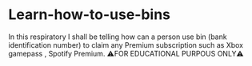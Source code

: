 # Learn-how-to-use-bins
In this respiratory I shall be telling how can a person use bin (bank identification number) to claim any Premium subscription such as Xbox gamepass , Spotify Premium. ⚠️FOR EDUCATIONAL PURPOUS ONLY⚠️
